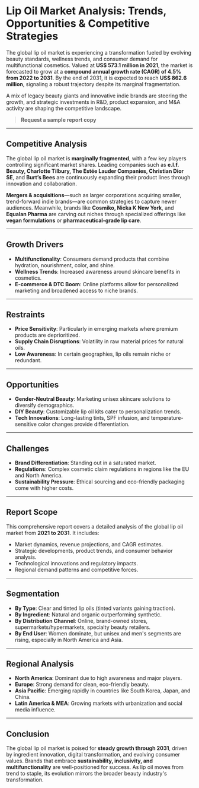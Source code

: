 # Lip Oil Market Analysis: Trends, Opportunities & Competitive Strategies

The global lip oil market is experiencing a transformation fueled by evolving beauty standards, wellness trends, and consumer demand for multifunctional cosmetics. Valued at **US$ 573.1 million in 2021**, the market is forecasted to grow at a **compound annual growth rate (CAGR) of 4.5% from 2022 to 2031**. By the end of 2031, it is expected to reach **US$ 862.6 million**, signaling a robust trajectory despite its marginal fragmentation.

A mix of legacy beauty giants and innovative indie brands are steering the growth, and strategic investments in R&D, product expansion, and M&A activity are shaping the competitive landscape.

> **Request a sample report copy**

---

## Competitive Analysis

The global lip oil market is **marginally fragmented**, with a few key players controlling significant market shares. Leading companies such as **e.l.f. Beauty, Charlotte Tilbury, The Estée Lauder Companies, Christian Dior SE**, and **Burt’s Bees** are continuously expanding their product lines through innovation and collaboration.

**Mergers & acquisitions**—such as larger corporations acquiring smaller, trend-forward indie brands—are common strategies to capture newer audiences. Meanwhile, brands like **Cosmiko, Nicka K New York**, and **Equalan Pharma** are carving out niches through specialized offerings like **vegan formulations** or **pharmaceutical-grade lip care**.

---

## Growth Drivers

- **Multifunctionality**: Consumers demand products that combine hydration, nourishment, color, and shine.
- **Wellness Trends**: Increased awareness around skincare benefits in cosmetics.
- **E-commerce & DTC Boom**: Online platforms allow for personalized marketing and broadened access to niche brands.

---

## Restraints

- **Price Sensitivity**: Particularly in emerging markets where premium products are deprioritized.
- **Supply Chain Disruptions**: Volatility in raw material prices for natural oils.
- **Low Awareness**: In certain geographies, lip oils remain niche or redundant.

---

## Opportunities

- **Gender-Neutral Beauty**: Marketing unisex skincare solutions to diversify demographics.
- **DIY Beauty**: Customizable lip oil kits cater to personalization trends.
- **Tech Innovations**: Long-lasting tints, SPF infusion, and temperature-sensitive color changes provide differentiation.

---

## Challenges

- **Brand Differentiation**: Standing out in a saturated market.
- **Regulations**: Complex cosmetic claim regulations in regions like the EU and North America.
- **Sustainability Pressure**: Ethical sourcing and eco-friendly packaging come with higher costs.

---

## Report Scope

This comprehensive report covers a detailed analysis of the global lip oil market from **2021 to 2031**. It includes:

- Market dynamics, revenue projections, and CAGR estimates.
- Strategic developments, product trends, and consumer behavior analysis.
- Technological innovations and regulatory impacts.
- Regional demand patterns and competitive forces.

---

## Segmentation

- **By Type**: Clear and tinted lip oils (tinted variants gaining traction).
- **By Ingredient**: Natural and organic outperforming synthetic.
- **By Distribution Channel**: Online, brand-owned stores, supermarkets/hypermarkets, specialty beauty retailers.
- **By End User**: Women dominate, but unisex and men's segments are rising, especially in North America and Asia.

---

## Regional Analysis

- **North America**: Dominant due to high awareness and major players.
- **Europe**: Strong demand for clean, eco-friendly beauty.
- **Asia Pacific**: Emerging rapidly in countries like South Korea, Japan, and China.
- **Latin America & MEA**: Growing markets with urbanization and social media influence.

---

## Conclusion

The global lip oil market is poised for **steady growth through 2031**, driven by ingredient innovation, digital transformation, and evolving consumer values. Brands that embrace **sustainability, inclusivity, and multifunctionality** are well-positioned for success. As lip oil moves from trend to staple, its evolution mirrors the broader beauty industry's transformation.
